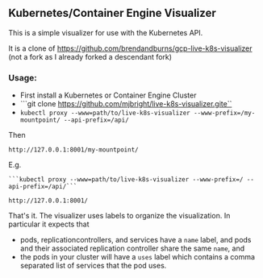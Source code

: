 ## Kubernetes/Container Engine Visualizer

This is a simple visualizer for use with the Kubernetes API.

It is a clone of https://github.com/brendandburns/gcp-live-k8s-visualizer
(not a fork as I already forked a descendant fork)

### Usage:
   * First install a Kubernetes or Container Engine Cluster
   * ```git clone https://github.com/mjbright/live-k8s-visualizer.gite``
   * ```kubectl proxy --www=path/to/live-k8s-visualizer --www-prefix=/my-mountpoint/ --api-prefix=/api/```

Then

    http://127.0.0.1:8001/my-mountpoint/

E.g.

    ```kubectl proxy --www=path/to/live-k8s-visualizer --www-prefix=/ --api-prefix=/api/```

    http://127.0.0.1:8001/

That's it.  The visualizer uses labels to organize the visualization.  In particular it expects that

   * pods, replicationcontrollers, and services have a ```name``` label, and pods and their associated replication controller share the same ```name```, and
   * the pods in your cluster will have a ```uses``` label which contains a comma separated list of services that the pod uses.
